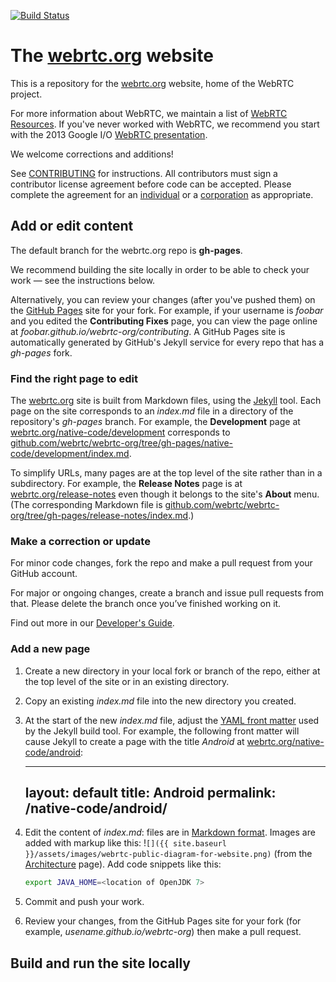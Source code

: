 [![Build Status](https://travis-ci.org/webrtc/webrtc-org.svg?branch=gh-pages)](https://travis-ci.org/webrtc/samples/)

# The [webrtc.org](https://webrtc.org) website #

This is a repository for the [webrtc.org](http://webrtc.org) website, home of the WebRTC project.

For more information about WebRTC, we maintain a list of [WebRTC Resources](https://docs.google.com/document/d/1idl_NYQhllFEFqkGQOLv8KBK8M3EVzyvxnKkHl4SuM8/edit). If you've never worked with WebRTC, we recommend you start with the 2013 Google I/O [WebRTC presentation](http://www.youtube.com/watch?v=p2HzZkd2A40).

We welcome corrections and additions!

See [CONTRIBUTING](CONTRIBUTING.md) for instructions. All contributors must sign a contributor license agreement before code can be accepted. Please complete the agreement for an [individual](https://developers.google.com/open-source/cla/individual) or a [corporation](https://developers.google.com/open-source/cla/corporate) as appropriate.

## Add or edit content

The default branch for the webrtc.org repo is **gh-pages**.

We recommend building the site locally in order to be able to check your work — see the instructions below.

Alternatively, you can review your changes (after you've pushed them) on the [GitHub Pages](https://pages.github.com/) site for your fork. For example, if your username is _foobar_ and you edited the **Contributing Fixes** page, you can view the page online at _foobar.github.io/webrtc-org/contributing_. A GitHub Pages site is automatically generated by GitHub's Jekyll service for every repo that has a _gh-pages_ fork.

### Find the right page to edit

The [webrtc.org](https://webrtc.org) site is built from Markdown files, using the [Jekyll](https://jekyllrb.com/) tool. Each page on the site corresponds to an _index.md_ file in a directory of the repository's _gh-pages_ branch. For example, the **Development** page at [webrtc.org/native-code/development](https://webrtc.org/native-code/development/) corresponds to [github.com/webrtc/webrtc-org/tree/gh-pages/native-code/development/index.md](https://github.com/webrtc/webrtc-org/tree/gh-pages/native-code/development).

To simplify URLs, many pages are at the top level of the site rather than in a subdirectory. For example, the **Release Notes** page is at [webrtc.org/release-notes](https://webrtc.org/release-notes/) even though it belongs to the site's **About** menu. (The corresponding Markdown file is [github.com/webrtc/webrtc-org/tree/gh-pages/release-notes/index.md](https://github.com/webrtc/webrtc-org/tree/gh-pages/release-notes).)

### Make a correction or update

For minor code changes, fork the repo and make a pull request from your GitHub account.

For major or ongoing changes, create a branch and issue pull requests from that. Please delete the branch once you’ve finished working on it.

Find out more in our [Developer's Guide](https://docs.google.com/document/d/1tn1t6LW2ffzGuYTK3366w1fhTkkzsSvHsBnOHoDfRzY/edit#heading=h.fqhc83uuzrcb).

### Add a new page

1. Create a new directory in your local fork or branch of the repo, either at the top level of the site or in an existing directory.

2. Copy an existing _index.md_ file into the new directory you created.

3. At the start of the new _index.md_ file, adjust the [YAML front matter](https://jekyllrb.com/docs/frontmatter/) used by the Jekyll build tool. For example, the following front matter will cause Jekyll to create a page with the title _Android_ at [webrtc.org/native-code/android](https://webrtc.org/native-code/android/):

    ---
    layout: default
    title: Android
    permalink: /native-code/android/
    ---

4. Edit the content of _index.md_: files are in [Markdown format](http://daringfireball.net/projects/markdown/). Images are added with markup like this: !`[]({{ site.baseurl }}/assets/images/webrtc-public-diagram-for-website.png)` (from the [Architecture](https://raw.githubusercontent.com/webrtc/webrtc-org/gh-pages/architecture/index.md) page). Add code snippets like this:

    ~~~~~ bash
    export JAVA_HOME=<location of OpenJDK 7>
    ~~~~~

6. Commit and push your work.

7. Review your changes, from the GitHub Pages site for your fork (for example, _usename.github.io/webrtc-org_) then make a pull request.

## Build and run the site locally
